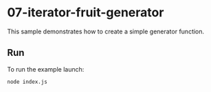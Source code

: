 # 07-iterator-fruit-generator

This sample demonstrates how to create a simple generator function.

## Run

To run the example launch:

```
node index.js
```
